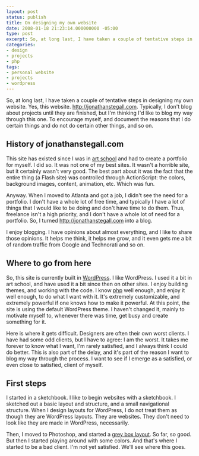 ```yaml
---
layout: post
status: publish
title: On designing my own website
date: 2008-01-18 21:23:14.000000000 -05:00
type: post
excerpt: So, at long last, I have taken a couple of tentative steps in designing my own website. Yes, this website. http://jonathanstegall.com. Typically, I don't blog about projects until they are finished, but I'm thinking I'd like to blog my way through this one. To encourage myself, and document the reasons that I do certain things and do not do certain other things, and so on.
categories:
- design
- projects
- php
tags:
- personal website
- projects
- wordpress
---
```

So, at long last, I have taken a couple of tentative steps in designing my own website. Yes, this website. http://jonathanstegall.com. Typically, I don't blog about projects until they are finished, but I'm thinking I'd like to blog my way through this one. To encourage myself, and document the reasons that I do certain things and do not do certain other things, and so on.
<h2>History of jonathanstegall.com</h2>
This site has existed since I was in <a href="http://www.academy.edu/">art school</a> and had to create a portfolio for myself. I did so. It was not one of my best sites. It wasn't a horrible site, but it certainly wasn't very good. The best part about it was the fact that the entire thing (a Flash site) was controlled through ActionScript: the colors, background images, content, animation, etc. Which was fun.

Anyway. When I moved to Atlanta and got a job, I didn't see the need for a portfolio. I don't have a whole lot of free time, and typically I have a lot of things that I would like to be doing and don't have time to do them. Thus, freelance isn't a high priority, and I don't have a whole lot of need for a portfolio. So, I turned http://jonathanstegall.com into a blog.

I enjoy blogging. I have opinions about almost everything, and I like to share those opinions. It helps me think, it helps me grow, and it even gets me a bit of random traffic from Google and Technorati and so on.
<h2>Where to go from here</h2>
So, this site is currently built in <a href="http://wordpress.org/">WordPress</a>. I like WordPress. I used it a bit in art school, and have used it a bit since then on other sites. I enjoy building themes, and working with the code. I know <a href="http://php.net/">php</a> well enough, and enjoy it well enough, to do what I want with it. It's extremely customizable, and extremely powerful if one knows how to make it powerful. At this point, the site is using the default WordPress theme. I haven't changed it, mainly to motivate myself to, whenever there was time, get busy and create something for it.

Here is where it gets difficult. Designers are often their own worst clients. I have had some odd clients, but I have to agree: I am the worst. It takes me forever to know what I want, I'm rarely satisfied, and I always think I could do better. This is also part of the delay, and it's part of the reason I want to blog my way through the process. I want to see if I emerge as a satisfied, or even close to satisfied, client of myself.
<h2>First steps</h2>
I started in a sketchbook. I like to begin websites with a sketchbook. I sketched out a basic layout and structure, and a small navigational structure. When I design layouts for WordPress, I do not treat them as though they are WordPress layouts. They are websites. They don't need to look like they are made in WordPress, necessarily.

Then, I moved to Photoshop, and started a <a href="http://www.jasonsantamaria.com/archive/2004/05/24/grey_box_method.php">grey box layout</a>. So far, so good. But then I started playing around with some colors. And that's where I started to be a bad client. I'm not yet satisfied. We'll see where this goes.
